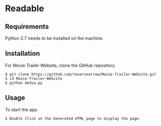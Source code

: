 # Readable

## Requirements

Python 2.7 needs to be installed on the machine.

## Installation

For Movie Trailer Website, clone the GitHub repository.

```
$ git clone https://github.com/reversearrow/Movie-Trailer-Website.git
$ cd Movie-Trailer-Website
$ python media.py
```

## Usage

To start the app.

```
$ Double Click on the Generated HTML page to display the page.
```
